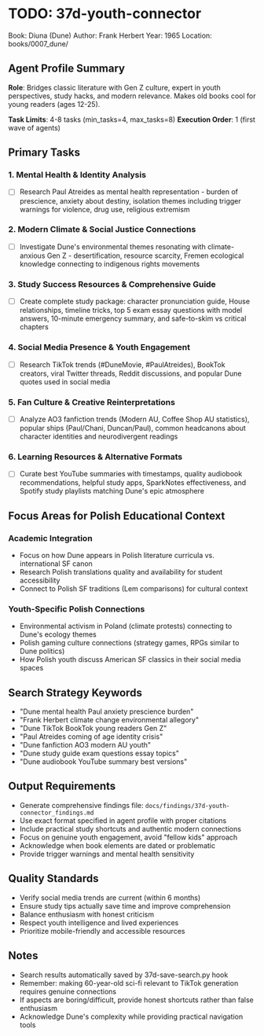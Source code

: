 # TODO: 37d-youth-connector
Book: Diuna (Dune)
Author: Frank Herbert
Year: 1965
Location: books/0007_dune/

## Agent Profile Summary
**Role**: Bridges classic literature with Gen Z culture, expert in youth perspectives, study hacks, and modern relevance. Makes old books cool for young readers (ages 12-25).

**Task Limits**: 4-8 tasks (min_tasks=4, max_tasks=8)
**Execution Order**: 1 (first wave of agents)

## Primary Tasks

### 1. Mental Health & Identity Analysis
- [ ] Research Paul Atreides as mental health representation - burden of prescience, anxiety about destiny, isolation themes including trigger warnings for violence, drug use, religious extremism

### 2. Modern Climate & Social Justice Connections  
- [ ] Investigate Dune's environmental themes resonating with climate-anxious Gen Z - desertification, resource scarcity, Fremen ecological knowledge connecting to indigenous rights movements

### 3. Study Success Resources & Comprehensive Guide
- [ ] Create complete study package: character pronunciation guide, House relationships, timeline tricks, top 5 exam essay questions with model answers, 10-minute emergency summary, and safe-to-skim vs critical chapters

### 4. Social Media Presence & Youth Engagement
- [ ] Research TikTok trends (#DuneMovie, #PaulAtreides), BookTok creators, viral Twitter threads, Reddit discussions, and popular Dune quotes used in social media

### 5. Fan Culture & Creative Reinterpretations
- [ ] Analyze AO3 fanfiction trends (Modern AU, Coffee Shop AU statistics), popular ships (Paul/Chani, Duncan/Paul), common headcanons about character identities and neurodivergent readings

### 6. Learning Resources & Alternative Formats
- [ ] Curate best YouTube summaries with timestamps, quality audiobook recommendations, helpful study apps, SparkNotes effectiveness, and Spotify study playlists matching Dune's epic atmosphere

## Focus Areas for Polish Educational Context

### Academic Integration
- Focus on how Dune appears in Polish literature curricula vs. international SF canon
- Research Polish translations quality and availability for student accessibility
- Connect to Polish SF traditions (Lem comparisons) for cultural context

### Youth-Specific Polish Connections
- Environmental activism in Poland (climate protests) connecting to Dune's ecology themes
- Polish gaming culture connections (strategy games, RPGs similar to Dune politics)
- How Polish youth discuss American SF classics in their social media spaces

## Search Strategy Keywords
- "Dune mental health Paul anxiety prescience burden"
- "Frank Herbert climate change environmental allegory"
- "Dune TikTok BookTok young readers Gen Z"
- "Paul Atreides coming of age identity crisis"
- "Dune fanfiction AO3 modern AU youth"
- "Dune study guide exam questions essay topics"
- "Dune audiobook YouTube summary best versions"

## Output Requirements
- Generate comprehensive findings file: `docs/findings/37d-youth-connector_findings.md`
- Use exact format specified in agent profile with proper citations
- Include practical study shortcuts and authentic modern connections
- Focus on genuine youth engagement, avoid "fellow kids" approach
- Acknowledge when book elements are dated or problematic
- Provide trigger warnings and mental health sensitivity

## Quality Standards
- Verify social media trends are current (within 6 months)
- Ensure study tips actually save time and improve comprehension
- Balance enthusiasm with honest criticism
- Respect youth intelligence and lived experiences
- Prioritize mobile-friendly and accessible resources

## Notes
- Search results automatically saved by 37d-save-search.py hook
- Remember: making 60-year-old sci-fi relevant to TikTok generation requires genuine connections
- If aspects are boring/difficult, provide honest shortcuts rather than false enthusiasm
- Acknowledge Dune's complexity while providing practical navigation tools